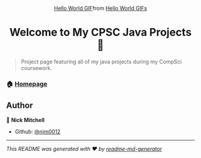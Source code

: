 <div id="header" align="center">
<div class="tenor-gif-embed" data-postid="19688045" data-share-method="host" data-aspect-ratio="2" data-width="100%"><a href="https://tenor.com/view/hello-world-gif-19688045">Hello World GIF</a>from <a href="https://tenor.com/search/hello+world-gifs">Hello World GIFs</a></div> <script type="text/javascript" async src="https://tenor.com/embed.js"></script>
</div>


<h1 align="center">Welcome to My CPSC Java Projects 👋</h1>
<p>
</p>

> Project page featuring all of my java projects during my CompSci coursework.

### 🏠 [Homepage](https://github.com/njm0012/Projects)

## Author

👤 **Nick Mitchell**

* Github: [@njm0012](https://github.com/njm0012)



***
_This README was generated with ❤️ by [readme-md-generator](https://github.com/kefranabg/readme-md-generator)_